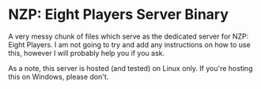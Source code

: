 # NZP: Eight Players Server Binary
A very messy chunk of files which serve as the dedicated server for NZP: Eight Players. I am not going to try and add any instructions on how to use this, however I will probably help you if you ask.

As a note, this server is hosted (and tested) on Linux only. If you're hosting this on Windows, please don't.
